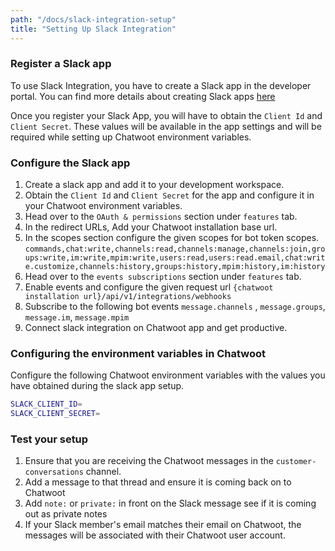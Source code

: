 ```yaml
---
path: "/docs/slack-integration-setup"
title: "Setting Up Slack Integration"
---
```


### Register a Slack app

To use Slack Integration, you have to create a Slack app in the developer portal. You can find more details about creating Slack apps [here](https://api.slack.com/)

Once you register your Slack App, you will have to obtain the `Client Id` and `Client Secret`. These values will be available in the app settings and will be required while setting up Chatwoot environment variables.

### Configure the Slack app

1) Create a slack app and add it to your development workspace.
2) Obtain the `Client Id` and `Client Secret` for the app and configure it in your Chatwoot environment variables.
3) Head over to the `OAuth & permissions` section under `features` tab.
4) In the redirect URLs, Add your Chatwoot installation base url.
5) In the scopes section configure the given scopes for bot token scopes. `commands,chat:write,channels:read,channels:manage,channels:join,groups:write,im:write,mpim:write,users:read,users:read.email,chat:write.customize,channels:history,groups:history,mpim:history,im:history`
6) Head over to the `events subscriptions` section under `features` tab.
7) Enable events and configure the given request url `{chatwoot installation url}/api/v1/integrations/webhooks`
8) Subscribe to the following bot events `message.channels` , `message.groups`, `message.im`, `message.mpim`
9) Connect slack integration on Chatwoot app and get productive.

### Configuring the environment variables in Chatwoot

Configure the following Chatwoot environment variables with the values you have obtained during the slack app setup.

```bash
SLACK_CLIENT_ID=
SLACK_CLIENT_SECRET=
```

### Test your setup

1. Ensure that you are receiving the Chatwoot messages in the `customer-conversations` channel.
2. Add a message to that thread and ensure it is coming back on to Chatwoot
3. Add `note:` or `private:` in front on the Slack message see if it is coming out as private notes
4. If your Slack member's email matches their email on Chatwoot, the messages will be associated with their Chatwoot user account.
